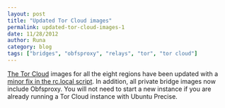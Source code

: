 ```yaml
---
layout: post
title: "Updated Tor Cloud images"
permalink: updated-tor-cloud-images-1
date: 11/28/2012
author: Runa
category: blog
tags: ["bridges", "obfsproxy", "relays", "tor", "tor cloud"]
---
```


[The Tor Cloud](https://bridges.torproject.org/) images for all the eight regions have been updated with a [minor fix in the rc.local script](https://gitweb.torproject.org/tor-cloud.git/commit/aa572c0ff9ddf7ca3f2500c59e50922b59d87530). In addition, all private bridge images now include Obfsproxy. You will not need to start a new instance if you are already running a Tor Cloud instance with Ubuntu Precise.


